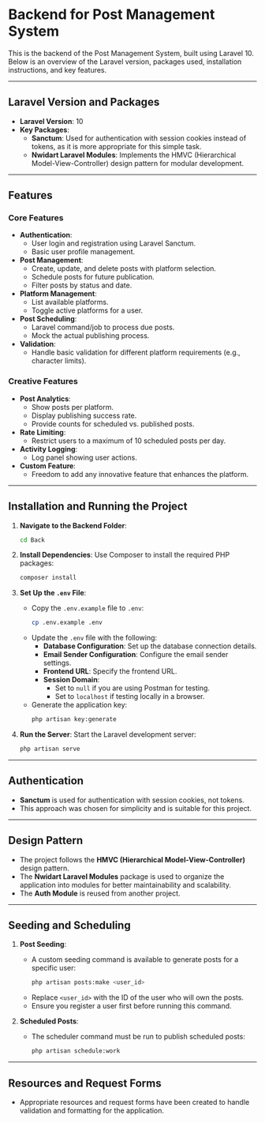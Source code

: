 
# Backend for Post Management System

This is the backend of the Post Management System, built using Laravel 10. Below is an overview of the Laravel version, packages used, installation instructions, and key features.

---

## Laravel Version and Packages

- **Laravel Version**: 10
- **Key Packages**:
  - **Sanctum**: Used for authentication with session cookies instead of tokens, as it is more appropriate for this simple task.
  - **Nwidart Laravel Modules**: Implements the HMVC (Hierarchical Model-View-Controller) design pattern for modular development.

---

## Features

### Core Features
- **Authentication**:
  - User login and registration using Laravel Sanctum.
  - Basic user profile management.
- **Post Management**:
  - Create, update, and delete posts with platform selection.
  - Schedule posts for future publication.
  - Filter posts by status and date.
- **Platform Management**:
  - List available platforms.
  - Toggle active platforms for a user.
- **Post Scheduling**:
  - Laravel command/job to process due posts.
  - Mock the actual publishing process.
- **Validation**:
  - Handle basic validation for different platform requirements (e.g., character limits).

### Creative Features
- **Post Analytics**:
  - Show posts per platform.
  - Display publishing success rate.
  - Provide counts for scheduled vs. published posts.
- **Rate Limiting**:
  - Restrict users to a maximum of 10 scheduled posts per day.
- **Activity Logging**:
  - Log panel showing user actions.
- **Custom Feature**:
  - Freedom to add any innovative feature that enhances the platform.

---

## Installation and Running the Project

1. **Navigate to the Backend Folder**:
   ```bash
   cd Back
   ```

2. **Install Dependencies**:
   Use Composer to install the required PHP packages:
   ```bash
   composer install
   ```

3. **Set Up the `.env` File**:
    - Copy the `.env.example` file to `.env`:
      ```bash
      cp .env.example .env
      ```
    - Update the `.env` file with the following:
        - **Database Configuration**: Set up the database connection details.
        - **Email Sender Configuration**: Configure the email sender settings.
        - **Frontend URL**: Specify the frontend URL.
        - **Session Domain**:
            - Set to `null` if you are using Postman for testing.
            - Set to `localhost` if testing locally in a browser.
    - Generate the application key:
      ```bash
      php artisan key:generate
      ```

4. **Run the Server**:
   Start the Laravel development server:
   ```bash
   php artisan serve
   ```

---

## Authentication

- **Sanctum** is used for authentication with session cookies, not tokens.
- This approach was chosen for simplicity and is suitable for this project.

---

## Design Pattern

- The project follows the **HMVC (Hierarchical Model-View-Controller)** design pattern.
- The **Nwidart Laravel Modules** package is used to organize the application into modules for better maintainability and scalability.
- The **Auth Module** is reused from another project.

---

## Seeding and Scheduling

1. **Post Seeding**:
    - A custom seeding command is available to generate posts for a specific user:
      ```bash
      php artisan posts:make <user_id>
      ```
    - Replace `<user_id>` with the ID of the user who will own the posts.
    - Ensure you register a user first before running this command.

2. **Scheduled Posts**:
    - The scheduler command must be run to publish scheduled posts:
      ```bash
      php artisan schedule:work
      ```

---

## Resources and Request Forms

- Appropriate resources and request forms have been created to handle validation and formatting for the application.

